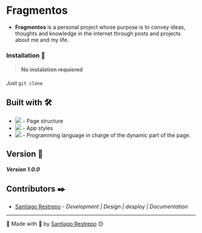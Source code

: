 # Fragmentos

* **Fragmentos** is a personal project whose purpose is to convey ideas, thoughts and knowledge in the internet through posts and projects about me and my life.

### Installation 🔧

> #### No instalation requiered
Just `git clone`

## Built with 🛠️

* <img src="https://shields.io/badge/html5-brown?logo=html5&logoColor=white&style=for-the-badge"> - Page structure
* <img src="https://shields.io/badge/css3-blue?logo=css3&style=for-the-badge"> - App styles
* <img src="https://shields.io/badge/javascript-black?logo=javascript&style=for-the-badge"> - Programming language in charge of the dynamic part of the page.

## Version 📌

##### Version 1.0.0

## Contributors ✒️

* [Santiago Restrepo](https://github.com/Santiago-Restrepo) - *Development | Design | desploy | Documentation*

---
📖 Made with 💜 by [Santiago Restrepo](https://github.com/santiago-restrepo) 😊
